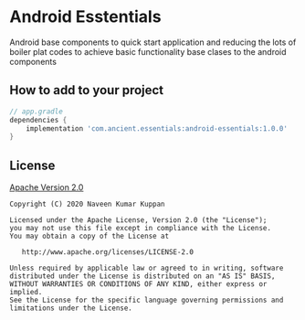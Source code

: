 # Android Esstentials 
Android base components to quick start application and reducing the lots of boiler plat codes to achieve basic functionality base clases to the android components

How to add to your project
--------------

```gradle
// app.gradle
dependencies {
    implementation 'com.ancient.essentials:android-essentials:1.0.0'
}
```

## License

[Apache Version 2.0](http://www.apache.org/licenses/LICENSE-2.0.html)

    Copyright (C) 2020 Naveen Kumar Kuppan

    Licensed under the Apache License, Version 2.0 (the "License");
    you may not use this file except in compliance with the License.
    You may obtain a copy of the License at

       http://www.apache.org/licenses/LICENSE-2.0

    Unless required by applicable law or agreed to in writing, software
    distributed under the License is distributed on an "AS IS" BASIS,
    WITHOUT WARRANTIES OR CONDITIONS OF ANY KIND, either express or implied.
    See the License for the specific language governing permissions and
    limitations under the License.

